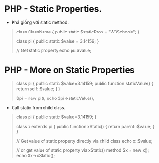 # PHP - Static Properties.
- Khá giống với static method.

>   class ClassName {
>     public static $staticProp = "W3Schools";
>   }
>   
>   class pi {
>     public static $value = 3.14159;
>   }
>   
>   // Get static property
>   echo pi::$value;

# PHP - More on Static Properties

>   class pi {
>     public static $value=3.14159;
>     public function staticValue() {
>       return self::$value;
>     }
>   }
>   
>   $pi = new pi();
>   echo $pi->staticValue();

* Call static from child class.


>   class pi {
>     public static $value=3.14159;
>   }
>   
>   class x extends pi {
>     public function xStatic() {
>       return parent::$value;
>     }
>   }
>   
>   // Get value of static property directly via child class
>   echo x::$value;
>   
>   // or get value of static property via xStatic() method
>   $x = new x();
>   echo $x->xStatic();

